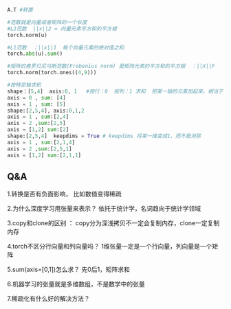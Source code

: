 ```python
A.T	#转置

#范数就是向量或者矩阵的一个长度
#L2范数  ||x||2 = 向量元素平方和的平方根
torch.norm(u)

#L1范数  ：||x||1  每个向量元素的绝对值之和
torch.abs(u).sum()

#矩阵的弗罗贝尼乌斯范数(Frobenius norm) 是矩阵元素的平方和的平方根  ：||X||F
torch.norm(torch.ones((4,9)))

#按特定轴求和  
shape：[5,4]  axis:0, 1   #按行：0  按列：1 求和  把某一轴的元素加起来，相当于消除某一维度
axis = 0 , sum: [4]
axis = 1 , sum: [5]
shape:[2,5,4], axis:0,1,2
axis = 1 , sum:[2,4]
axis = 2 ,sum:[2,5]
axis = [1,2] sum:[2]
shape:[2,5,4]  keepdims = True # keepdims 将某一维变成1，而不是消除
axis = 1 , sum:[2,1,4]
axis = 2 ,sum:[2,5,1]
axis = [1,2] sum:[2,1,1]
```

## Q&A

1.转换是否有负面影响，	比如数值变得稀疏

2.为什么深度学习用张量来表示？	依托于统计学，名词趋向于统计学领域

3.copy和clone的区别 ：   copy分为深浅拷贝不一定会复制内存，clone一定复制内存

4.torch不区分行向量和列向量吗？	1维张量一定是一个行向量，列向量是一个矩阵

5.sum(axis=[0,1])怎么求？	先0后1，矩阵求和

6.机器学习的张量就是多维数组，不是数学中的张量

7.稀疏化有什么好的解决方法？
